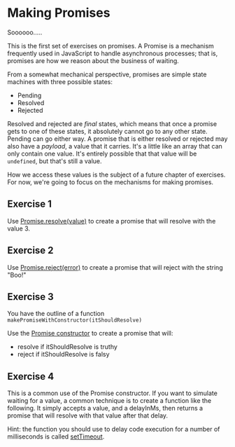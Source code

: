 # Making Promises

Soooooo.....

This is the first set of exercises on promises.  A Promise is a mechanism frequently used in JavaScript to handle asynchronous processes; that is, promises are how we reason about the business of waiting.

From a somewhat mechanical perspective, promises are simple state machines with three possible states:

* Pending
* Resolved
* Rejected

Resolved and rejected are *final* states, which means that once a promise gets to one of these states, it absolutely cannot go to any other state. Pending can go either way.  A promise that is either resolved or rejected may also have a *payload*, a value that it carries.  It's a little like an array that can only contain one value.  It's entirely possible that that value will be `undefined`, but that's still a value.

How we access these values is the subject of a future chapter of exercises.  For now, we're going to focus on the mechanisms for making promises.

## Exercise 1

Use [Promise.resolve(value)](https://developer.mozilla.org/en-US/docs/Web/JavaScript/Reference/Global_Objects/Promise/resolve) to create a promise that will resolve with the value 3.

## Exercise 2

Use [Promise.reject(error)](https://developer.mozilla.org/en-US/docs/Web/JavaScript/Reference/Global_Objects/Promise/reject) to create a promise that will reject with the string "Boo!"


## Exercise 3

You have the outline of a function `makePromiseWithConstructor(itShouldResolve)`

Use the [Promise constructor](https://developer.mozilla.org/en-US/docs/Web/JavaScript/Reference/Global_Objects/Promise) to create a promise that will:

* resolve if itShouldResolve is truthy
* reject if itShouldResolve is falsy

## Exercise 4

This is a common use of the Promise constructor. If you want to simulate waiting for a value, a common technique is to create a function like the following.  It simply accepts a value, and a delayInMs, then returns a promise that will resolve with that value after that delay.

Hint: the function you should use to delay code execution for a number of milliseconds is called [setTimeout](https://developer.mozilla.org/en-US/docs/Web/API/setTimeout#description).